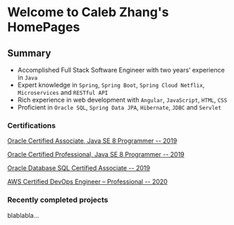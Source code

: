 # Welcome to Caleb Zhang's HomePages

## Summary


* Accomplished Full Stack Software Engineer with two years’ experience in `Java`
* Expert knowledge in `Spring`, `Spring Boot`, `Spring Cloud Netflix`, `Microservices` and `RESTful API`
* Rich experience in web development with `Angular`, `JavaScript`, `HTML`, `CSS`
* Proficient in `Oracle SQL`, `Spring Data JPA`, `Hibernate`, `JDBC` and `Servlet`


### Certifications
[Oracle Certified Associate, Java SE 8 Programmer  --  2019](https://www.youracclaim.com/badges/1e369a12-0a05-488e-8dc9-760b16efc364/public_url "Click to verify")

[Oracle Certified Professional, Java SE 8 Programmer  --  2019](https://www.youracclaim.com/badges/205f6ffe-299a-47a1-9fa3-57c7377ad065/public_url "Click to verify")

[Oracle Database SQL Certified Associate  --  2019](https://www.youracclaim.com/badges/1e369a12-0a05-488e-8dc9-760b16efc364/public_url "Click to verify")

[AWS Certified DevOps Engineer – Professional  --  2020](https://www.youracclaim.com/badges/5b80739a-134b-4b66-8aad-36b180406fe4/public_url "Click to verify")


### Recently completed projects

blablabla...


